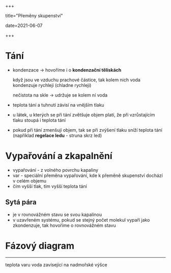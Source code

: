 +++

title="Přeměny skupenství"

date=2021-06-07

+++

# Tání

- kondenzace $\to$ hovoříme i o **kondenzační tělískách**

  když jsou ve vzduchu prachové částice, tak kolem nich voda kondenzuje rychleji (chladne rychleji)

  nečistota na skle $\to$ udržuje se kolem ní voda

- teplota tání a tuhnutí závisí na vnějším tlaku

- u látek, u kterých se při tání zvětšuje objem platí, že při vzrůstajícím tlaku stoupá i teplota tání

- pokud při tání zmenšují objem, tak se při zvýšení tlaku sníží teplota tání (například **regelace ledu** - struna skrz led)

# Vypařování a zkapalnění

- vypařování  - z volného povrchu kapaliny
- var - speciální přeměna vypařování, kde k přeměně skupenství dochází v celém objemu
- čím vyšší tlak, tím vyšší teplota tání

## Sytá pára

- je v rovnovážném stavu se svou kapalinou
- v uzavřeném systému, pokud se stejný počet molekul vypaří jako zkondenzuje, tak hovoříme o rovnovážném stavu

# Fázový diagram



---

teplota varu voda zavísející na nadmořské výšce
